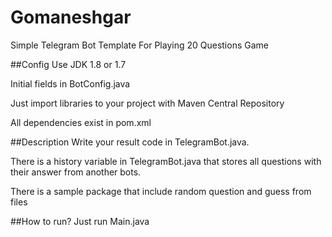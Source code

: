 # Gomaneshgar
Simple Telegram Bot Template For Playing 20 Questions Game

##Config
Use JDK 1.8 or 1.7

Initial fields in BotConfig.java

Just import libraries to your project with Maven Central Repository

All dependencies exist in pom.xml

##Description
Write your result code in TelegramBot.java.

There is a history variable in TelegramBot.java that stores all questions with their answer from another bots.

There is a sample package that include random question and guess from files

##How to run?
Just run Main.java


